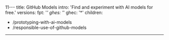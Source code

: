 11---
title: GitHub Models
intro: 'Find and experiment with AI models for free.'
versions:
  fpt: '*'
  ghes: '*'
  ghec: '*'
children:
  - /prototyping-with-ai-models
  - /responsible-use-of-github-models
---
